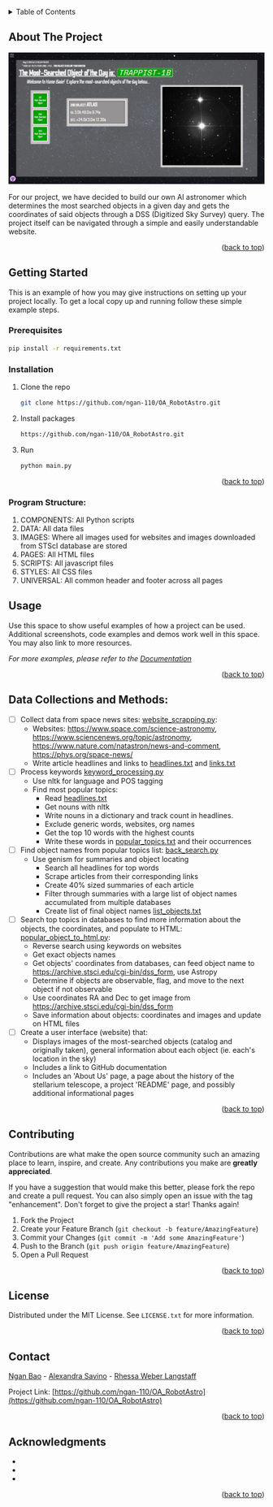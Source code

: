 <!-- Improved compatibility of back to top link: See: https://github.com/othneildrew/Best-README-Template/pull/73 -->
<a name="readme-top"></a>
<!--
*** Thanks for checking out the Best-README-Template. If you have a suggestion
*** that would make this better, please fork the repo and create a pull request
*** or simply open an issue with the tag "enhancement".
*** Don't forget to give the project a star!
*** Thanks again! Now go create something AMAZING! :D
-->


<!-- TABLE OF CONTENTS -->
<details>
  <summary>Table of Contents</summary>
  <ol>
    <li><a href="#about-the-project">About The Project</a></li>
    <li>
      <a href="#getting-started">Getting Started</a>
      <ul>
        <li><a href="#prerequisites">Prerequisites</a></li>
        <li><a href="#installation">Installation</a></li>
        <li><a href="#Program Structure">Installation</a></li>
      </ul>
    </li>
    <li><a href="#usage">Usage</a></li>
    <li><a href="#Data Collections and Methods">Roadmap</a></li>
    <li><a href="#contributing">Contributing</a></li>
    <li><a href="#license">License</a></li>
    <li><a href="#contact">Contact</a></li>
    <li><a href="#acknowledgments">Acknowledgments</a></li>
  </ol>
</details>



<!-- ABOUT THE PROJECT -->
## About The Project

![Product Name Screen Shot][product-screenshot]

For our project, we have decided to build our own AI astronomer which determines the most searched objects in a given day and gets the coordinates of said objects through a DSS (Digitized Sky Survey) query. The project itself can be navigated through a simple and easily understandable 
website.

<p align="right">(<a href="#readme-top">back to top</a>)</p>

<!-- GETTING STARTED -->
## Getting Started

This is an example of how you may give instructions on setting up your project locally.
To get a local copy up and running follow these simple example steps.

### Prerequisites
  ```sh
  pip install -r requirements.txt
  ```

### Installation
1. Clone the repo
   ```sh
   git clone https://github.com/ngan-110/OA_RobotAstro.git
   ```
3. Install packages
   ```sh
   https://github.com/ngan-110/OA_RobotAstro.git
   ```
4. Run
   ```sh
   python main.py
   ```

<p align="right">(<a href="#readme-top">back to top</a>)</p>

### Program Structure:
1. COMPONENTS: All Python scripts
2. DATA: All data files
3. IMAGES: Where all images used for websites and images downloaded from STScI database are stored
4. PAGES: All HTML files
5. SCRIPTS: All javascript files
6. STYLES: All CSS files
7. UNIVERSAL: All common header and footer across all pages

<!-- USAGE EXAMPLES -->
## Usage

Use this space to show useful examples of how a project can be used. Additional screenshots, code examples and demos work well in this space. You may also link to more resources.

_For more examples, please refer to the [Documentation](https://github.com/ngan-110/OA_RobotAstro/blob/main/Report.pdf)_

<p align="right">(<a href="#readme-top">back to top</a>)</p>



<!-- ROADMAP -->
## Data Collections and Methods:

- [ ] Collect data from space news sites: [website_scrapping.py](https://github.com/ngan-110/OA_RobotAstro/blob/main/Astro-Website/COMPONENTS/website_scrapping.py):
    - Websites: https://www.space.com/science-astronomy, https://www.sciencenews.org/topic/astronomy, https://www.nature.com/natastron/news-and-comment, https://phys.org/space-news/
    - Write article headlines and links to [headlines.txt](https://github.com/ngan-110/OA_RobotAstro/blob/main/Astro-Website/DATA/headlines.txt) and [links.txt](https://github.com/ngan-110/OA_RobotAstro/blob/main/Astro-Website/DATA/links.txt) 
- [ ] Process keywords [keyword_processing.py](https://github.com/ngan-110/OA_RobotAstro/blob/main/Astro-Website/COMPONENTS/keyword_processing.py)
    - Use nltk for language and POS tagging
    - Find most popular topics:
        - Read [headlines.txt](https://github.com/ngan-110/OA_RobotAstro/blob/main/Astro-Website/DATA/links.txt)
        - Get nouns with nltk
        - Write nouns in a dictionary and track count in headlines.
        - Exclude generic words, websites, org names
        - Get the top 10 words with the highest counts
        - Write these words in [popular_topics.txt](https://github.com/ngan-110/OA_RobotAstro/blob/main/Astro-Website/DATA/popular_topics.txt) and their occurrences
- [ ] Find object names from popular topics list:
    [back_search.py](https://github.com/ngan-110/OA_RobotAstro/blob/main/Astro-Website/COMPONENTS/back_search.py)
    - Use genism for summaries and object locating
        - Search all headlines for top words
        - Scrape articles from their corresponding links
        - Create 40\% sized summaries of each article 
        - Filter through summaries with a large list of object names accumulated from multiple databases
        - Create list of final object names [list_objects.txt](https://github.com/ngan-110/OA_RobotAstro/blob/main/Astro-Website/DATA/list_objects.txt)
- [ ] Search top topics in databases to find more information 
    about the objects, the coordinates, and populate to HTML: [popular_object_to_html.py](https://github.com/ngan-110/OA_RobotAstro/blob/main/Astro-Website/COMPONENTS/popular_object_to_html.py):
    - Reverse search using keywords on websites
    - Get exact objects names
    - Get objects' coordinates from databases, can feed object name to https://archive.stsci.edu/cgi-bin/dss_form, use Astropy
    - Determine if objects are observable, flag, and move to the next object if not observable
    - Use coordinates RA and Dec to get image 
              from https://archive.stsci.edu/cgi-bin/dss_form
    - Save information about objects: coordinates and images and update on HTML files
- [ ] Create a user interface (website) that:
    - Displays images of the most-searched objects (catalog and originally taken), general information about each object (ie. each's location in the sky)
    - Includes a link to GitHub documentation
    - Includes an 'About Us' page, a page about the history of the stellarium telescope, a project 'README' page, and possibly additional informational pages

<p align="right">(<a href="#readme-top">back to top</a>)</p>



<!-- CONTRIBUTING -->
## Contributing

Contributions are what make the open source community such an amazing place to learn, inspire, and create. Any contributions you make are **greatly appreciated**.

If you have a suggestion that would make this better, please fork the repo and create a pull request. You can also simply open an issue with the tag "enhancement".
Don't forget to give the project a star! Thanks again!

1. Fork the Project
2. Create your Feature Branch (`git checkout -b feature/AmazingFeature`)
3. Commit your Changes (`git commit -m 'Add some AmazingFeature'`)
4. Push to the Branch (`git push origin feature/AmazingFeature`)
5. Open a Pull Request

<p align="right">(<a href="#readme-top">back to top</a>)</p>



<!-- LICENSE -->
## License

Distributed under the MIT License. See `LICENSE.txt` for more information.

<p align="right">(<a href="#readme-top">back to top</a>)</p>



<!-- CONTACT -->
## Contact

[Ngan Bao](https://www.linkedin.com/in/ngan-tkb-nguyen/) - [Alexandra Savino](https://www.linkedin.com/in/alexandra-savino-879146200/) - [Rhessa Weber Langstaff](https://www.linkedin.com/in/rhessa-weber-langstaff/)


Project Link: [https://github.com/ngan-110/OA_RobotAstro](https://github.com/ngan-110/OA_RobotAstro)

<p align="right">(<a href="#readme-top">back to top</a>)</p>



<!-- ACKNOWLEDGMENTS -->
## Acknowledgments

* []()
* []()
* []()

<p align="right">(<a href="#readme-top">back to top</a>)</p>



<!-- MARKDOWN LINKS & IMAGES -->
<!-- https://www.markdownguide.org/basic-syntax/#reference-style-links -->
[contributors-shield]: https://img.shields.io/github/contributors/github_username/repo_name.svg?style=for-the-badge
[contributors-url]: https://github.com/github_username/repo_name/graphs/contributors
[forks-shield]: https://img.shields.io/github/forks/github_username/repo_name.svg?style=for-the-badge
[forks-url]: https://github.com/github_username/repo_name/network/members
[stars-shield]: https://img.shields.io/github/stars/github_username/repo_name.svg?style=for-the-badge
[stars-url]: https://github.com/github_username/repo_name/stargazers
[issues-shield]: https://img.shields.io/github/issues/github_username/repo_name.svg?style=for-the-badge
[issues-url]: https://github.com/github_username/repo_name/issues
[license-shield]: https://img.shields.io/github/license/github_username/repo_name.svg?style=for-the-badge
[license-url]: https://github.com/github_username/repo_name/blob/master/LICENSE.txt
[linkedin-shield]: https://img.shields.io/badge/-LinkedIn-black.svg?style=for-the-badge&logo=linkedin&colorB=555
[linkedin-url]: https://linkedin.com/in/linkedin_username
[product-screenshot]: Astro-Website/IMAGES/product-screenshot.PNG
